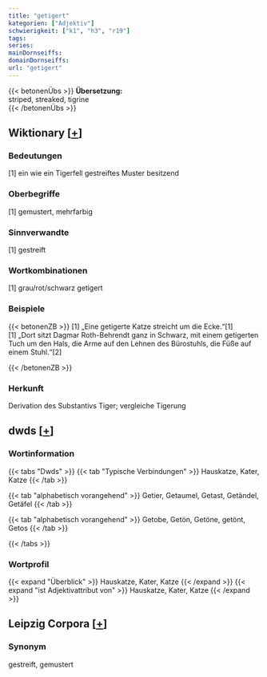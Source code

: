 ```yaml
---
title: "getigert"
kategorien: ["Adjektiv"]
schwierigkeit: ["k1", "h3", "r19"]
tags:
series:
mainDornseiffs:
domainDornseiffs:
url: "getigert"
---
```


{{< betonenÜbs >}}
**Übersetzung:**  
striped, streaked, tigrine  
{{< /betonenÜbs >}}

## Wiktionary [[+](https://de.wiktionary.org/wiki/getigert)]

### Bedeutungen
[1] ein wie ein Tigerfell gestreiftes Muster besitzend  

### Oberbegriffe
[1] gemustert, mehrfarbig  

### Sinnverwandte
[1] gestreift  

### Wortkombinationen
[1] grau/rot/schwarz getigert  

### Beispiele
{{< betonenZB >}}
[1] „Eine getigerte Katze streicht um die Ecke.“[1]  
[1] „Dort sitzt Dagmar Roth-Behrendt ganz in Schwarz, mit einem getigerten Tuch um den Hals, die Arme auf den Lehnen des Bürostuhls, die Füße auf einem Stuhl.“[2]  

{{< /betonenZB >}}
### Herkunft
Derivation des Substantivs Tiger; vergleiche Tigerung  



## dwds [[+](https://www.dwds.de/wb/getigert)]

### Wortinformation
{{< tabs "Dwds" >}}
{{< tab "Typische Verbindungen" >}}
Hauskatze, Kater, Katze
{{< /tab >}}

{{< tab "alphabetisch vorangehend" >}}
Getier, Getaumel, Getast, Getändel, Getäfel
{{< /tab >}}

{{< tab "alphabetisch vorangehend" >}}
Getobe, Getön, Getöne, getönt, Getos
{{< /tab >}}

{{< /tabs >}}

### Wortprofil
{{< expand "Überblick" >}} Hauskatze, Kater, Katze {{< /expand >}}
{{< expand "ist Adjektivattribut von" >}} Hauskatze, Kater, Katze {{< /expand >}}

## Leipzig Corpora [[+](https://corpora.uni-leipzig.de/en/res?word=getigert&corpusId=deu_newscrawl-public_2018)]


### Synonym
gestreift, gemustert

